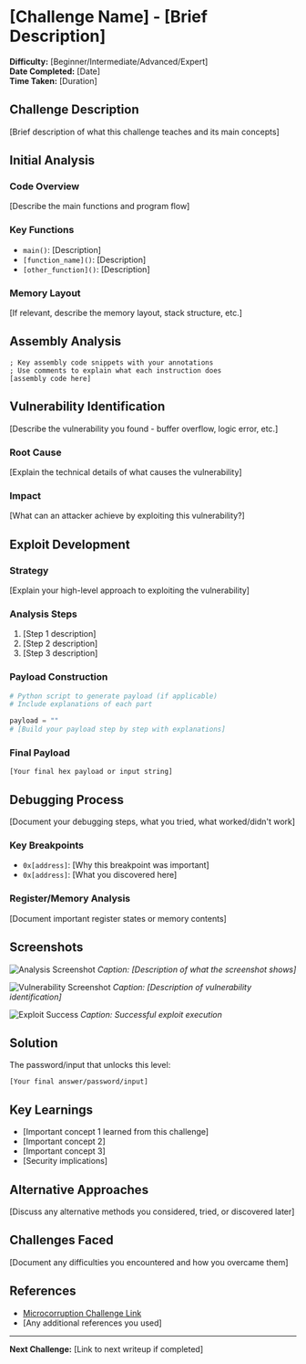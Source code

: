 # [Challenge Name] - [Brief Description]

**Difficulty:** [Beginner/Intermediate/Advanced/Expert]  
**Date Completed:** [Date]  
**Time Taken:** [Duration]

## Challenge Description

[Brief description of what this challenge teaches and its main concepts]

## Initial Analysis

### Code Overview

[Describe the main functions and program flow]

### Key Functions

- `main()`: [Description]
- `[function_name]()`: [Description]
- `[other_function]()`: [Description]

### Memory Layout

[If relevant, describe the memory layout, stack structure, etc.]

## Assembly Analysis

```assembly
; Key assembly code snippets with your annotations
; Use comments to explain what each instruction does
[assembly code here]
```

## Vulnerability Identification

[Describe the vulnerability you found - buffer overflow, logic error, etc.]

### Root Cause

[Explain the technical details of what causes the vulnerability]

### Impact

[What can an attacker achieve by exploiting this vulnerability?]

## Exploit Development

### Strategy

[Explain your high-level approach to exploiting the vulnerability]

### Analysis Steps

1. [Step 1 description]
2. [Step 2 description]  
3. [Step 3 description]

### Payload Construction

```python
# Python script to generate payload (if applicable)
# Include explanations of each part

payload = ""
# [Build your payload step by step with explanations]
```

### Final Payload

```text
[Your final hex payload or input string]
```

## Debugging Process

[Document your debugging steps, what you tried, what worked/didn't work]

### Key Breakpoints

- `0x[address]`: [Why this breakpoint was important]
- `0x[address]`: [What you discovered here]

### Register/Memory Analysis

[Document important register states or memory contents]

## Screenshots

![Analysis Screenshot](../images/[XX]-[challenge-name]-analysis.png)
*Caption: [Description of what the screenshot shows]*

![Vulnerability Screenshot](../images/[XX]-[challenge-name]-vuln.png)
*Caption: [Description of vulnerability identification]*

![Exploit Success](../images/[XX]-[challenge-name]-success.png)
*Caption: Successful exploit execution*

## Solution

The password/input that unlocks this level:

```text
[Your final answer/password/input]
```

## Key Learnings

- [Important concept 1 learned from this challenge]
- [Important concept 2]
- [Important concept 3]
- [Security implications]

## Alternative Approaches

[Discuss any alternative methods you considered, tried, or discovered later]

## Challenges Faced

[Document any difficulties you encountered and how you overcame them]

## References

- [Microcorruption Challenge Link](https://microcorruption.com/debugger/[ChallengeName])
- [Any additional references you used]

---

**Next Challenge:** [Link to next writeup if completed]